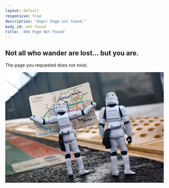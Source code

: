 ```yaml
---
layout: default
responsive: true
description: "Oops! Page not found."
body_id: not-found
title: '404 Page Not Found'
---
```


<div class="container text-center">
  <section class="page404">
    <h1>Not all who wander are lost... but you are.</h1>
    <p class="lead">The page you requested does not exist.</p>
    <img src="/images/404-trooper-map-zoom.jpg">
  </section>
</div>